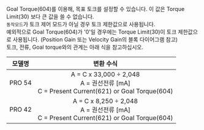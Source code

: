 Goal Torque(604)를 이용해, 목표 토크를 설정할 수 있습니다. 이 값은 Torque Limit(30) 보다 큰 값을 쓸 수 없습니다.  
`동작모드`가 토크 제어 모드가 아닐 경우 토크 제한값으로 사용됩니다.  
예외적으로 Goal Torque(604)가 '0'일 경우에는 Torque Limit(30)이 토크 제한값으로 사용됩니다. (Position Gain 또는 Velocity Gain의 블록 다이어그램 참고)  
토크, 전류, Goal torque와의 관계는 아래 식을 참고하십시오.

|모델명|변환 수식|
| :---: | :---: |
|PRO 54 | A = C x 33,000 &divide; 2,048<br />A = 권선전류 [mA]<br />C = Present Current(621) or Goal Torque(604) |
|PRO 42 | A = C x 8,250 &divide; 2,048<br />A = 권선전류 [mA]<br />C = Present Current(621) or Goal Torque(604) |

